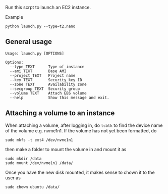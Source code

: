 Run this scrpt to launch an EC2 instance.

Example
```
python launch.py --type=t2.nano
```

General usage
-------------
```
Usage: launch.py [OPTIONS]

Options:
  --type TEXT      Type of instance
  --ami TEXT       Base AMI
  --project TEXT   Project name
  --key TEXT       Security key ID
  --zone TEXT      Availability zone
  --secgroup TEXT  Security group
  --volume TEXT    Attach EBS volume
  --help           Show this message and exit.
```

Attaching a volume to an instance
---------------------------------
When attaching a volume, after logging in, do `lsblk` to find the device name
of the volume e.g. nvme1n1. If the volume has not yet been formatted, do
```
sudo mkfs -t ext4 /dev/nvme1n1
```
then make a folder to mount the volume in and mount it as
``` 
sudo mkdir /data
sudo mount /dev/nvme1n1 /data/
```
Once you have the new disk mounted, it makes sense to chown it to the user as
```
sudo chown ubuntu /data/
```
